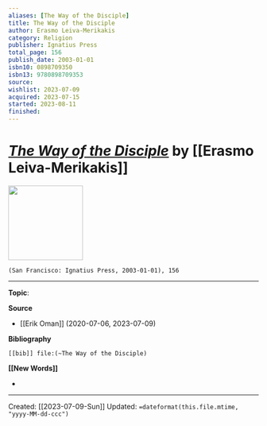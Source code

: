 ```yaml
---
aliases: [The Way of the Disciple]
title: The Way of the Disciple
author: Erasmo Leiva-Merikakis
category: Religion
publisher: Ignatius Press
total_page: 156
publish_date: 2003-01-01
isbn10: 0898709350
isbn13: 9780898709353
source: 
wishlist: 2023-07-09
acquired: 2023-07-15
started: 2023-08-11
finished: 
---
```

# *[The Way of the Disciple]()* by [[Erasmo Leiva-Merikakis]]

<img src="http://books.google.com/books/content?id=SLWyZDaSD90C&printsec=frontcover&img=1&zoom=1&edge=curl&source=gbs_api" width=150>

`(San Francisco: Ignatius Press, 2003-01-01), 156`



--- 
**Topic**: 

**Source**
- [[Erik Oman]] (2020-07-06, 2023-07-09)

**Bibliography**

```query
[[bib]] file:(~The Way of the Disciple)
```
 

**[[New Words]]**

- 

---
Created: [[2023-07-09-Sun]]
Updated: `=dateformat(this.file.mtime, "yyyy-MM-dd-ccc")`